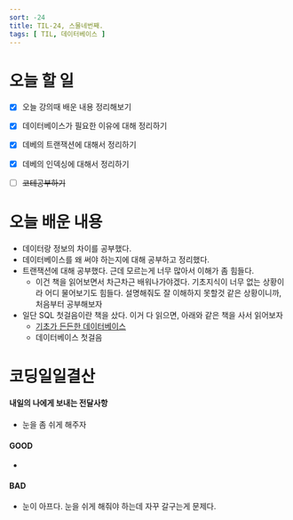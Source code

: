 ```yaml
---
sort: -24
title: TIL-24, 스물네번째.
tags: [ TIL, 데이터베이스 ]
---
```


# 오늘 할 일

- [x] 오늘 강의때 배운 내용 정리해보기
- [x] 데이터베이스가 필요한 이유에 대해 정리하기
- [x] 데베의 트랜잭션에 대해서 정리하기
- [x] 데베의 인덱싱에 대해서 정리하기
- [ ] ~~코테공부하기~~



# 오늘 배운 내용  

* 데이터랑 정보의 차이를 공부했다.
* 데이터베이스를 왜 써야 하는지에 대해 공부하고 정리했다.
* 트랜잭션에 대해 공부했다. 근데 모르는게 너무 많아서 이해가 좀 힘들다.
  * 이건 책을 읽어보면서 차근차근 배워나가야겠다. 기초지식이 너무 없는 상황이라 어디 물어보기도 힘들다. 설명해줘도 잘 이해하지 못할것 같은 상황이니까, 처음부터 공부해보자
* 일단 SQL 첫걸음이란 책을 샀다. 이거 다 읽으면, 아래와 같은 책을 사서 읽어보자
  * [기초가 든든한 데이터베이스](http://www.yes24.com/Product/goods/59273790?scode=032&OzSrank=1)
  * 데이터베이스 첫걸음

# 코딩일일결산

#### 내일의 나에게 보내는 전달사항

* 눈을 좀 쉬게 해주자

#### GOOD

* 

#### BAD

* 눈이 아프다. 눈을 쉬게 해줘야 하는데 자꾸 갈구는게 문제다.

 
